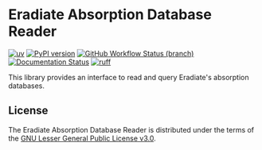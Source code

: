 # Eradiate Absorption Database Reader

[![uv](https://img.shields.io/endpoint?url=https://raw.githubusercontent.com/astral-sh/uv/main/assets/badge/v0.json)](https://github.com/astral-sh/uv)
[![PyPI version](https://img.shields.io/pypi/v/eradiate-absdb?color=blue)](https://pypi.org/project/eradiate-absdb)
[![GitHub Workflow Status (branch)](https://img.shields.io/github/actions/workflow/status/leroyvn/eradiate-absdb/ci.yml?branch=main)](https://github.com/leroyvn/eradiate-absdb/actions/workflows/ci.yml)
[![Documentation Status](https://img.shields.io/readthedocs/eradiate-absdb)](https://eradiate-absdb.readthedocs.io)
[![ruff](https://img.shields.io/endpoint?url=https://raw.githubusercontent.com/astral-sh/ruff/main/assets/badge/v2.json)](https://github.com/astral-sh/ruff)

This library provides an interface to read and query Eradiate's absorption
databases.

## License

The Eradiate Absorption Database Reader is distributed under the terms of the
[GNU Lesser General Public License v3.0](https://choosealicense.com/licenses/lgpl-3.0/).

